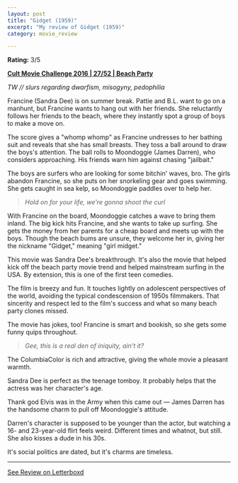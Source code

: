 ```yaml
---
layout: post
title: "Gidget (1959)"
excerpt: "My review of Gidget (1959)"
category: movie_review

---
```


**Rating:** 3/5

<b><a href="https://boxd.it/q7ygw/detail">Cult Movie Challenge 2016 | 27/52 | Beach Party</a></b>

<i>TW // slurs regarding dwarfism, misogyny, pedophilia</i>

Francine (Sandra Dee) is on summer break. Pattie and B.L. want to go on a manhunt, but Francine wants to hang out with her friends. She reluctantly follows her friends to the beach, where they instantly spot a group of boys to make a move on.

The score gives a "whomp whomp" as Francine undresses to her bathing suit and reveals that she has small breasts. They toss a ball around to draw the boys's attention. The ball rolls to Moondoggie (James Darren), who considers approaching. His friends warn him against chasing "jailbait."

The boys are surfers who are looking for some bitchin' waves, bro. The girls abandon Francine, so she puts on her snorkeling gear and goes swimming. She gets caught in sea kelp, so Moondoggie paddles over to help her.

<blockquote><i>Hold on for your life, we're gonna shoot the curl</i></blockquote>

With Francine on the board, Moondoggie catches a wave to bring them inland. The big kick hits Francine, and she wants to take up surfing. She gets the money from her parents for a cheap board and meets up with the boys. Though the beach bums are unsure, they welcome her in, giving her the nickname "Gidget," meaning "girl midget."

This movie was Sandra Dee's breakthrough. It's also the movie that helped kick off the beach party movie trend and helped mainstream surfing in the USA. By extension, this is one of the first teen comedies.

The film is breezy and fun. It touches lightly on adolescent perspectives of the world, avoiding the typical condescension of 1950s filmmakers. That sincerity and respect led to the film's success and what so many beach party clones missed.

The movie has jokes, too! Francine is smart and bookish, so she gets some funny quips throughout.

<blockquote><i>Gee, this is a real den of iniquity, ain’t it?</i></blockquote>

The ColumbiaColor is rich and attractive, giving the whole movie a pleasant warmth.

Sandra Dee is perfect as the teenage tomboy. It probably helps that the actress was her character's age.

Thank god Elvis was in the Army when this came out — James Darren has the handsome charm to pull off Moondoggie's attitude.

Darren's character is supposed to be younger than the actor, but watching a 16- and 23-year-old flirt feels weird. Different times and whatnot, but still. She also kisses a dude in his 30s.

It's social politics are dated, but it's charms are timeless.

<hr>

[See Review on Letterboxd](https://boxd.it/5T5uVL)
